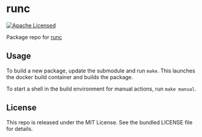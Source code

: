 runc
==========

[![Apache Licensed](http://img.shields.io/badge/license-apache-green.svg)](https://tldrlegal.com/license/apache-license-2.0-(apache-2.0))

Package repo for [runc](https://github.com/opencontainers/runc)

## Usage

To build a new package, update the submodule and run `make`. This launches the docker build container and builds the package.

To start a shell in the build environment for manual actions, run `make manual`.

## License

This repo is released under the MIT License. See the bundled LICENSE file for details.

